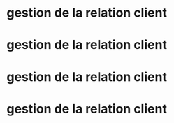 # gestion de la relation client
# gestion de la relation client
# gestion de la relation client
# gestion de la relation client
